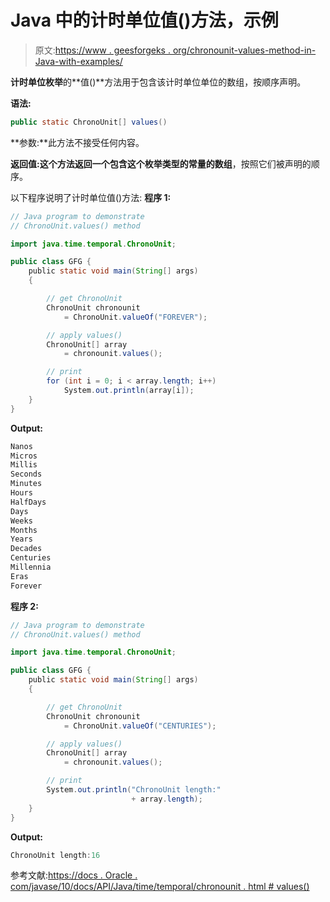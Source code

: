 # Java 中的计时单位值()方法，示例

> 原文:[https://www . geesforgeks . org/chronounit-values-method-in-Java-with-examples/](https://www.geeksforgeeks.org/chronounit-values-method-in-java-with-examples/)

**计时单位枚举**的**值()**方法用于包含该计时单位单位的数组，按顺序声明。

**语法:**

```java
public static ChronoUnit[] values()

```

**参数:**此方法不接受任何内容。

**返回值:**这个方法返回一个包含这个枚举类型的常量的**数组**，按照它们被声明的顺序。

以下程序说明了计时单位值()方法:
**程序 1:**

```java
// Java program to demonstrate
// ChronoUnit.values() method

import java.time.temporal.ChronoUnit;

public class GFG {
    public static void main(String[] args)
    {

        // get ChronoUnit
        ChronoUnit chronounit
            = ChronoUnit.valueOf("FOREVER");

        // apply values()
        ChronoUnit[] array
            = chronounit.values();

        // print
        for (int i = 0; i < array.length; i++)
            System.out.println(array[i]);
    }
}
```

**Output:**

```java
Nanos
Micros
Millis
Seconds
Minutes
Hours
HalfDays
Days
Weeks
Months
Years
Decades
Centuries
Millennia
Eras
Forever

```

**程序 2:**

```java
// Java program to demonstrate
// ChronoUnit.values() method

import java.time.temporal.ChronoUnit;

public class GFG {
    public static void main(String[] args)
    {

        // get ChronoUnit
        ChronoUnit chronounit
            = ChronoUnit.valueOf("CENTURIES");

        // apply values()
        ChronoUnit[] array
            = chronounit.values();

        // print
        System.out.println("ChronoUnit length:"
                           + array.length);
    }
}
```

**Output:**

```java
ChronoUnit length:16

```

参考文献:[https://docs . Oracle . com/javase/10/docs/API/Java/time/temporal/chronounit . html # values()](https://docs.oracle.com/javase/10/docs/api/java/time/temporal/ChronoUnit.html#values())